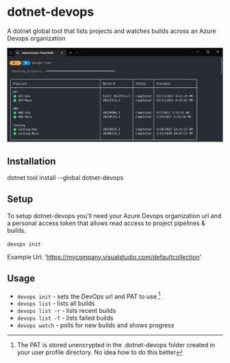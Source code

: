 # dotnet-devops
 A dotnet global tool that lists projects and watches builds across an Azure Devops organization

 ![screenshot](./docs/screenshot.png)

 ## Installation

 dotnet tool install --global dotnet-devops

 ## Setup

To setup dotnet-devops you'll need your Azure Devops organization url and a personal access token that allows read access to project pipelines & builds.

`devops init`

Example Url: 'https://mycompany.visualstudio.com/defaultcollection'

 ## Usage

- `devops init`    - sets the DevOps url and PAT to use [^1]
- `devops list`    - lists all builds
- `devops list -r` - lists recent builds
- `devops list -f` - lists failed builds
- `devops watch`   - polls for new builds and shows progress


 [^1]: The PAT is stored unencrypted in the .dotnet-devops folder created in your user profile directory. No idea how to do this better





